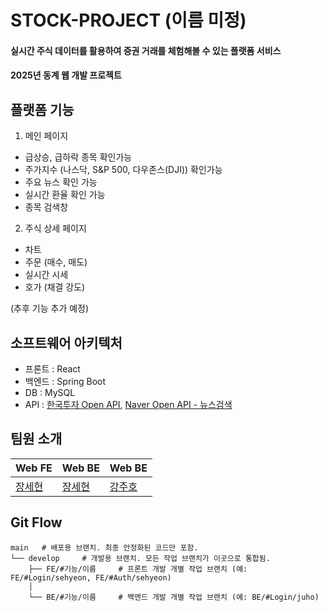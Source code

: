 # STOCK-PROJECT (이름 미정)

#### 실시간 주식 데이터를 활용하여 증권 거래를 체험해볼 수 있는 플랫폼 서비스

#### 2025년 동계 웹 개발 프로젝트
## 플랫폼 기능

1. 메인 페이지
- 급상승, 급하락 종목 확인가능
- 주가지수 (나스닥, S&P 500, 다우존스(DJI)) 확인가능
- 주요 뉴스 확인 가능
- 실시간 환율 확인 가능
- 종목 검색창 

2. 주식 상세 페이지
- 차트
- 주문 (매수, 매도)
- 실시간 시세
- 호가 (채결 강도)

(추후 기능 추가 예정)


## 소프트웨어 아키텍처

- 프론트 : React
- 백엔드 : Spring Boot
- DB : MySQL
- API :
  [한국투자 Open 
API](https://apiportal.koreainvestment.com/apiservice/oauth2#L_5c87ba63-740a-4166-93ac-803510bb9c02),  [Naver Open API - 뉴스검색](https://developers.naver.com/docs/serviceapi/search/news/news.md)



## 팀원 소개

|Web FE|Web BE|Web BE|
|-|-|-|
|[장세현](https://github.com/SeHIgh)|[장세현](https://github.com/SeHIgh)|[강주호](https://github.com/juhoimda)|


## Git Flow

```
main   # 배포용 브랜치. 최종 안정화된 코드만 포함.
└── develop     # 개발용 브랜치. 모든 작업 브랜치가 이곳으로 통합됨.
    ├── FE/#기능/이름     # 프론트 개발 개별 작업 브랜치 (예: FE/#Login/sehyeon, FE/#Auth/sehyeon)
    │
    └── BE/#기능/이름     # 백엔드 개발 개별 작업 브랜치 (예: BE/#Login/juho)
```
